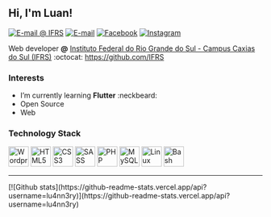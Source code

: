 ## Hi, I'm Luan!
[![E-mail @ IFRS](https://img.shields.io/badge/%20%40%20IFRS-luan.nery%40caxias.ifrs.edu.br-%23b23121?style=flat-square&logo=Gmail&logoColor=white)](mailto:luan.nery@caxias.ifrs.edu.br)
[![E-mail](https://img.shields.io/badge/-lu4nn3ry%40gmail.com-%23b23121?style=flat-square&logo=Gmail&logoColor=white)](mailto:lu4nn3ry@gmail.com)
[![Facebook](https://img.shields.io/badge/-lu4nn3ry-%233b5998?style=flat-square&logo=Facebook&logoColor=white)](https://fb.com/lu4nn3ry)
[![Instagram](https://img.shields.io/badge/-lu4nn3ry-%23e1306c?style=flat-square&logo=Instagram&logoColor=white)](https://instagram.com/lu4nn3ry)

Web developer **@** [Instituto Federal do Rio Grande do Sul - Campus Caxias do Sul (IFRS)](https://ifrs.edu.br/caxias) :octocat: https://github.com/IFRS

### Interests

- I’m currently learning **Flutter** :neckbeard:
- Open Source
- Web

### Technology Stack
<p>
  <img src="https://cdn.jsdelivr.net/gh/devicons/devicon/icons/wordpress/wordpress-original.svg" alt="Wordpress" width="40" height="40"/>
  <img src="https://cdn.jsdelivr.net/gh/devicons/devicon/icons/html5/html5-original-wordmark.svg" alt="HTML5" width="40" height="40"/>
  <img src="https://cdn.jsdelivr.net/gh/devicons/devicon/icons/css3/css3-original-wordmark.svg" alt="CSS3" width="40" height="40"/>
  <img src="https://cdn.jsdelivr.net/gh/devicons/devicon/icons/sass/sass-original.svg" alt="SASS" width="40" height="40"/>
  <img src="https://cdn.jsdelivr.net/gh/devicons/devicon/icons/php/php-original.svg" alt="PHP" width="40" height="40"/>
  <img src="https://cdn.jsdelivr.net/gh/devicons/devicon/icons/mysql/mysql-original-wordmark.svg" alt="MySQL" width="40" height="40"/>
  <img src="https://cdn.jsdelivr.net/gh/devicons/devicon/icons/linux/linux-original.svg" alt="Linux" width="40" height="40"/>
  <img src="https://www.vectorlogo.zone/logos/gnu_bash/gnu_bash-icon.svg" alt="Bash" width="40" height="40"/>
</p>

<hr>

<p>
[![Github stats](https://github-readme-stats.vercel.app/api?username=lu4nn3ry)](https://github-readme-stats.vercel.app/api?username=lu4nn3ry)
</p>
